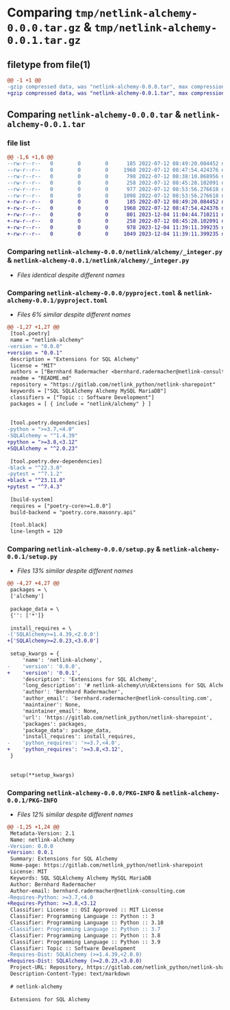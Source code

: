 # Comparing `tmp/netlink-alchemy-0.0.0.tar.gz` & `tmp/netlink-alchemy-0.0.1.tar.gz`

## filetype from file(1)

```diff
@@ -1 +1 @@
-gzip compressed data, was "netlink-alchemy-0.0.0.tar", max compression
+gzip compressed data, was "netlink-alchemy-0.0.1.tar", max compression
```

## Comparing `netlink-alchemy-0.0.0.tar` & `netlink-alchemy-0.0.1.tar`

### file list

```diff
@@ -1,6 +1,6 @@
--rw-r--r--   0        0        0      185 2022-07-12 08:49:20.084452 netlink-alchemy-0.0.0/netlink/alchemy/__init__.py
--rw-r--r--   0        0        0     1968 2022-07-12 08:47:54.424376 netlink-alchemy-0.0.0/netlink/alchemy/_integer.py
--rw-r--r--   0        0        0      798 2022-07-12 08:38:10.868956 netlink-alchemy-0.0.0/pyproject.toml
--rw-r--r--   0        0        0      258 2022-07-12 08:45:28.102091 netlink-alchemy-0.0.0/README.md
--rw-r--r--   0        0        0      977 2022-07-12 08:53:56.276618 netlink-alchemy-0.0.0/setup.py
--rw-r--r--   0        0        0     1098 2022-07-12 08:53:56.276618 netlink-alchemy-0.0.0/PKG-INFO
+-rw-r--r--   0        0        0      185 2022-07-12 08:49:20.084452 netlink-alchemy-0.0.1/netlink/alchemy/__init__.py
+-rw-r--r--   0        0        0     1968 2022-07-12 08:47:54.424376 netlink-alchemy-0.0.1/netlink/alchemy/_integer.py
+-rw-r--r--   0        0        0      801 2023-12-04 11:04:44.710211 netlink-alchemy-0.0.1/pyproject.toml
+-rw-r--r--   0        0        0      258 2022-07-12 08:45:28.102091 netlink-alchemy-0.0.1/README.md
+-rw-r--r--   0        0        0      978 2023-12-04 11:39:11.399235 netlink-alchemy-0.0.1/setup.py
+-rw-r--r--   0        0        0     1049 2023-12-04 11:39:11.399235 netlink-alchemy-0.0.1/PKG-INFO
```

### Comparing `netlink-alchemy-0.0.0/netlink/alchemy/_integer.py` & `netlink-alchemy-0.0.1/netlink/alchemy/_integer.py`

 * *Files identical despite different names*

### Comparing `netlink-alchemy-0.0.0/pyproject.toml` & `netlink-alchemy-0.0.1/pyproject.toml`

 * *Files 6% similar despite different names*

```diff
@@ -1,27 +1,27 @@
 [tool.poetry]
 name = "netlink-alchemy"
-version = "0.0.0"
+version = "0.0.1"
 description = "Extensions for SQL Alchemy"
 license = "MIT"
 authors = ["Bernhard Radermacher <bernhard.radermacher@netlink-consulting.com>"]
 readme = "README.md"
 repository = "https://gitlab.com/netlink_python/netlink-sharepoint"
 keywords = ["SQL SQLAlchemy Alchemy MySQL MariaDB"]
 classifiers = ["Topic :: Software Development"]
 packages = [ { include = "netlink/alchemy" } ]
 
 
 [tool.poetry.dependencies]
-python = ">=3.7,<4.0"
-SQLAlchemy = "^1.4.39"
+python = ">=3.8,<3.12"
+SQLAlchemy = "^2.0.23"
 
 [tool.poetry.dev-dependencies]
-black = "^22.3.0"
-pytest = "^7.1.2"
+black = "^23.11.0"
+pytest = "^7.4.3"
 
 [build-system]
 requires = ["poetry-core>=1.0.0"]
 build-backend = "poetry.core.masonry.api"
 
 [tool.black]
 line-length = 120
```

### Comparing `netlink-alchemy-0.0.0/setup.py` & `netlink-alchemy-0.0.1/setup.py`

 * *Files 13% similar despite different names*

```diff
@@ -4,27 +4,27 @@
 packages = \
 ['alchemy']
 
 package_data = \
 {'': ['*']}
 
 install_requires = \
-['SQLAlchemy>=1.4.39,<2.0.0']
+['SQLAlchemy>=2.0.23,<3.0.0']
 
 setup_kwargs = {
     'name': 'netlink-alchemy',
-    'version': '0.0.0',
+    'version': '0.0.1',
     'description': 'Extensions for SQL Alchemy',
     'long_description': '# netlink-alchemy\n\nExtensions for SQL Alchemy\n\nAdditional Types (implemented for MySQL and MariaDB):\n\n- `TinyInteger`\n- `UnsignedTinyInteger`\n\n- `UnsignedSmallInteger`\n\n- `MediumInteger`\n- `UnsignedMediumInteger`\n\n- `UnsignedInteger`\n\n- `UnsignedBigInteger`\n',
     'author': 'Bernhard Radermacher',
     'author_email': 'bernhard.radermacher@netlink-consulting.com',
     'maintainer': None,
     'maintainer_email': None,
     'url': 'https://gitlab.com/netlink_python/netlink-sharepoint',
     'packages': packages,
     'package_data': package_data,
     'install_requires': install_requires,
-    'python_requires': '>=3.7,<4.0',
+    'python_requires': '>=3.8,<3.12',
 }
 
 
 setup(**setup_kwargs)
```

### Comparing `netlink-alchemy-0.0.0/PKG-INFO` & `netlink-alchemy-0.0.1/PKG-INFO`

 * *Files 12% similar despite different names*

```diff
@@ -1,25 +1,24 @@
 Metadata-Version: 2.1
 Name: netlink-alchemy
-Version: 0.0.0
+Version: 0.0.1
 Summary: Extensions for SQL Alchemy
 Home-page: https://gitlab.com/netlink_python/netlink-sharepoint
 License: MIT
 Keywords: SQL SQLAlchemy Alchemy MySQL MariaDB
 Author: Bernhard Radermacher
 Author-email: bernhard.radermacher@netlink-consulting.com
-Requires-Python: >=3.7,<4.0
+Requires-Python: >=3.8,<3.12
 Classifier: License :: OSI Approved :: MIT License
 Classifier: Programming Language :: Python :: 3
 Classifier: Programming Language :: Python :: 3.10
-Classifier: Programming Language :: Python :: 3.7
 Classifier: Programming Language :: Python :: 3.8
 Classifier: Programming Language :: Python :: 3.9
 Classifier: Topic :: Software Development
-Requires-Dist: SQLAlchemy (>=1.4.39,<2.0.0)
+Requires-Dist: SQLAlchemy (>=2.0.23,<3.0.0)
 Project-URL: Repository, https://gitlab.com/netlink_python/netlink-sharepoint
 Description-Content-Type: text/markdown
 
 # netlink-alchemy
 
 Extensions for SQL Alchemy
```

